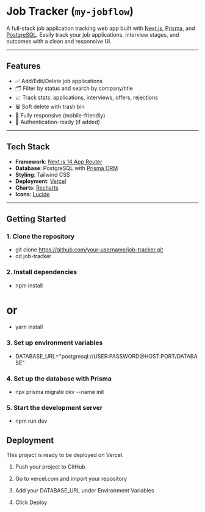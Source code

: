 # Job Tracker (`my-jobflow`)

A full-stack job application tracking web app built with [Next.js](https://nextjs.org), [Prisma](https://www.prisma.io/), and [PostgreSQL](https://www.postgresql.org/). Easily track your job applications, interview stages, and outcomes with a clean and responsive UI.

---

## Features

- ✅ Add/Edit/Delete job applications
- 🗂 Filter by status and search by company/title
- 📈 Track stats: applications, interviews, offers, rejections
- 🗑 Soft delete with trash bin
- 📱 Fully responsive (mobile-friendly)
- 🔐 Authentication-ready (if added)

---

## Tech Stack

- **Framework**: [Next.js 14 App Router](https://nextjs.org/docs/app)
- **Database**: PostgreSQL with [Prisma ORM](https://www.prisma.io/)
- **Styling**: Tailwind CSS
- **Deployment**: [Vercel](https://vercel.com)
- **Charts**: [Recharts](https://recharts.org/)
- **Icons**: [Lucide](https://lucide.dev)

---

## Getting Started

### 1. Clone the repository

- git clone https://github.com/your-username/job-tracker.git
- cd job-tracker

### 2. Install dependencies

- npm install

# or

- yarn install

### 3. Set up environment variables

- DATABASE_URL="postgresql://USER:PASSWORD@HOST:PORT/DATABASE"

### 4. Set up the database with Prisma

- npx prisma migrate dev --name init

### 5. Start the development server

- npm run dev

## Deployment

This project is ready to be deployed on Vercel.

1. Push your project to GitHub

2. Go to vercel.com and import your repository

3. Add your DATABASE_URL under Environment Variables

4. Click Deploy
